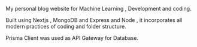 My personal blog website for Machine Learning , Development and coding.

Built using Nextjs , MongoDB and Express and Node , it incorporates all modern practices of coding and folder structure.

Prisma Client was used as API Gateway for Database.
